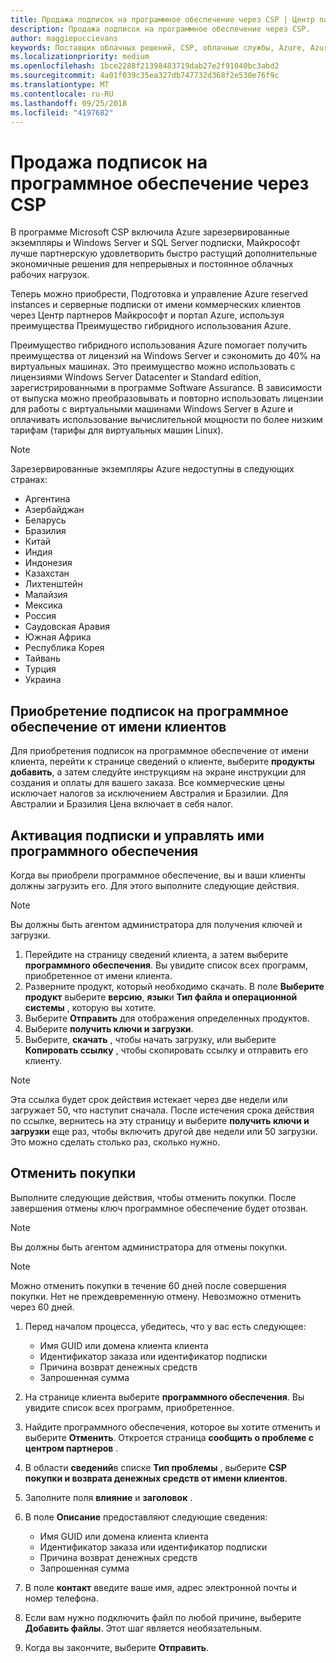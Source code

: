 ```yaml
---
title: Продажа подписок на программное обеспечение через CSP | Центр партнеров
description: Продажа подписок на программное обеспечение через CSP.
author: maggiepuccievans
keywords: Поставщик облачных решений, CSP, облачные службы, Azure, Azure RI, Windows Server, SQL Server, подписок на программное обеспечение
ms.localizationpriority: medium
ms.openlocfilehash: 1bce2288f21398483719dab27e2f91040bc3abd2
ms.sourcegitcommit: 4a01f039c35ea327db747732d368f2e530e76f9c
ms.translationtype: MT
ms.contentlocale: ru-RU
ms.lasthandoff: 09/25/2018
ms.locfileid: "4197682"
---
```

# <a name="sell-software-subscriptions-through-csp"></a>Продажа подписок на программное обеспечение через CSP

В программе Microsoft CSP включила Azure зарезервированные экземпляры и Windows Server и SQL Server подписки, Майкрософт лучше партнерскую удовлетворить быстро растущий дополнительные экономичные решения для непрерывных и постоянное облачных рабочих нагрузок. 

Теперь можно приобрести, Подготовка и управление Azure reserved instances и серверные подписки от имени коммерческих клиентов через Центр партнеров Майкрософт и портал Azure, используя преимущества Преимущество гибридного использования Azure. 

Преимущество гибридного использования Azure помогает получить преимущества от лицензий на Windows Server и сэкономить до 40% на виртуальных машинах. Это преимущество можно использовать с лицензиями Windows Server Datacenter и Standard edition, зарегистрированными в программе Software Assurance. В зависимости от выпуска можно преобразовывать и повторно использовать лицензии для работы с виртуальными машинами Windows Server в Azure и оплачивать использование вычислительной мощности по более низким тарифам (тарифы для виртуальных машин Linux).

> [!NOTE]  
> Зарезервированные экземпляры Azure недоступны в следующих странах:  
> * Аргентина
> * Азербайджан
> * Беларусь
> * Бразилия
> * Китай
> * Индия
> * Индонезия
> * Казахстан
> * Лихтенштейн
> * Малайзия
> * Мексика
> * Россия
> * Саудовская Аравия
> * Южная Африка
> * Республика Корея
> * Тайвань
> * Турция
> * Украина

## <a name="buy-software-subscriptions-on-behalf-of-customers"></a>Приобретение подписок на программное обеспечение от имени клиентов

Для приобретения подписок на программное обеспечение от имени клиента, перейти к странице сведений о клиенте, выберите **продукты добавить**, а затем следуйте инструкциям на экране инструкции для создания и оплаты для вашего заказа. Все коммерческие цены исключает налогов за исключением Австралия и Бразилии. Для Австралии и Бразилия Цена включает в себя налог.


## <a name="activate-and-manage-software-subscriptions"></a>Активация подписки и управлять ими программного обеспечения

Когда вы приобрели программное обеспечение, вы и ваши клиенты должны загрузить его. Для этого выполните следующие действия. 

>[!NOTE]
>Вы должны быть агентом администратора для получения ключей и загрузки. 

1. Перейдите на страницу сведений клиента, а затем выберите **программного обеспечения**. Вы увидите список всех программ, приобретенное от имени клиента. 
2.  Разверните продукт, который необходимо скачать. В поле **Выберите продукт** выберите **версию**, **язык**и **Тип файла и операционной системы** , которую вы хотите. 
3.  Выберите **Отправить** для отображения определенных продуктов. 
4.  Выберите **получить ключи и загрузки**. 
5.  Выберите, **скачать** , чтобы начать загрузку, или выберите **Копировать ссылку** , чтобы скопировать ссылку и отправить его клиенту. 

>[!NOTE]
>Эта ссылка будет срок действия истекает через две недели или загружает 50, что наступит сначала. После истечения срока действия по ссылке, вернитесь на эту страницу и выберите **получить ключи и загрузки** еще раз, чтобы включить другой две недели или 50 загрузки. Это можно сделать столько раз, сколько нужно. 


## <a name="cancel-a-purchase"></a>Отменить покупки
Выполните следующие действия, чтобы отменить покупки. После завершения отмены ключ программное обеспечение будет отозван. 

>[!NOTE]
>Вы должны быть агентом администратора для отмены покупки. 

>[!NOTE]
>Можно отменить покупки в течение 60 дней после совершения покупки. Нет не преждевременную отмену. Невозможно отменить через 60 дней. 

1.  Перед началом процесса, убедитесь, что у вас есть следующее: 
    -   Имя GUID или домена клиента клиента
    -   Идентификатор заказа или идентификатор подписки
    -   Причина возврат денежных средств
    -   Запрошенная сумма

2.  На странице клиента выберите **программного обеспечения**. Вы увидите список всех программ, приобретенное. 

3.  Найдите программного обеспечения, которое вы хотите отменить и выберите **Отменить**. Откроется страница **сообщить о проблеме с центром партнеров** . 

4.  В области **сведений**в списке **Тип проблемы** , выберите **CSP покупки и возврата денежных средств от имени клиентов**.

5.  Заполните поля **влияние** и **заголовок** . 

6.  В поле **Описание** предоставляют следующие сведения: 
    -   Имя GUID или домена клиента клиента
    -   Идентификатор заказа или идентификатор подписки
    -   Причина возврат денежных средств
    -   Запрошенная сумма

7.  В поле **контакт** введите ваше имя, адрес электронной почты и номер телефона. 

8.  Если вам нужно подключить файл по любой причине, выберите **Добавить файлы**. Этот шаг является необязательным. 

9.  Когда вы закончите, выберите **Отправить**.
